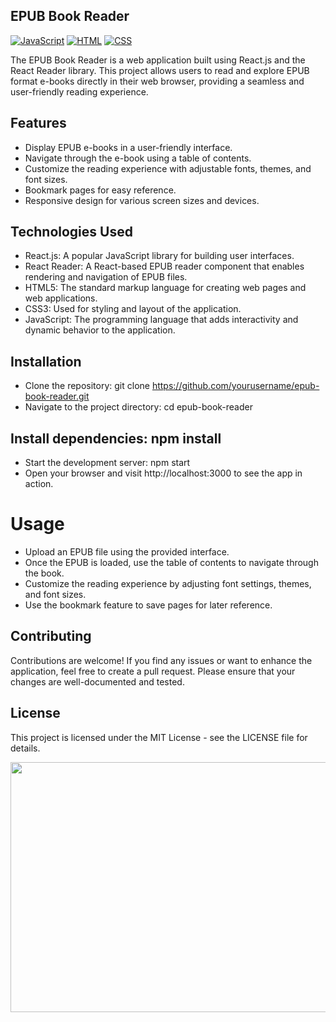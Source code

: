## EPUB Book Reader

[![JavaScript](https://img.shields.io/badge/javascript-%2320232a.svg?style=for-the-badge&logo=javascript&logoColor=%23F7DF1E)](https://developer.mozilla.org/en-US/docs/Web/JavaScript)
[![HTML](https://img.shields.io/badge/html-%2320232a.svg?style=for-the-badge&logo=html5&logoColor=%23E34F26)](https://developer.mozilla.org/en-US/docs/Web/HTML)
[![CSS](https://img.shields.io/badge/css-%2320232a.svg?style=for-the-badge&logo=css3&logoColor=%231572B6)](https://developer.mozilla.org/en-US/docs/Web/CSS)


The EPUB Book Reader is a web application built using React.js and the React Reader library. This project allows users to read and explore EPUB format e-books directly in their web browser, providing a seamless and user-friendly reading experience.

## Features
- Display EPUB e-books in a user-friendly interface.
- Navigate through the e-book using a table of contents.
- Customize the reading experience with adjustable fonts, themes, and font sizes.
- Bookmark pages for easy reference.
- Responsive design for various screen sizes and devices.


## Technologies Used
- React.js: A popular JavaScript library for building user interfaces.
- React Reader: A React-based EPUB reader component that enables rendering and navigation of EPUB files.
- HTML5: The standard markup language for creating web pages and web applications.
- CSS3: Used for styling and layout of the application.
- JavaScript: The programming language that adds interactivity and dynamic behavior to the application.


## Installation
- Clone the repository: git clone https://github.com/yourusername/epub-book-reader.git
- Navigate to the project directory: cd epub-book-reader

## Install dependencies: npm install
- Start the development server: npm start
- Open your browser and visit http://localhost:3000 to see the app in action.


# Usage
- Upload an EPUB file using the provided interface.
- Once the EPUB is loaded, use the table of contents to navigate through the book.
- Customize the reading experience by adjusting font settings, themes, and font sizes.
- Use the bookmark feature to save pages for later reference.

## Contributing
Contributions are welcome! If you find any issues or want to enhance the application, feel free to create a pull request. 
Please ensure that your changes are well-documented and tested.

##  License
This project is licensed under the MIT License - see the LICENSE file for details.

<img src='https://github.com/IPH-Technologies-Pvt-Ltd/epub-book-reader/assets/133772183/842378e5-7c7a-4905-96bd-6e2743052d41'
      width="800" 
     height="400"
  />

















